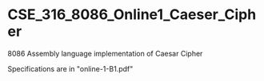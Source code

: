 # CSE_316_8086_Online1_Caeser_Cipher
8086 Assembly language implementation of Caesar Cipher

Specifications are in "online-1-B1.pdf"
